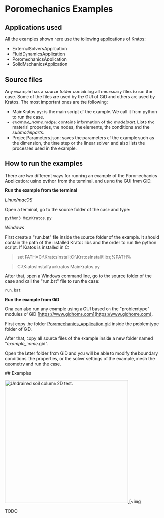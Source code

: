 # Poromechanics Examples

## Applications used

All the examples shown here use the following applications of Kratos:

* ExternalSolversApplication
* FluidDynamicsApplication
* PoromechanicsApplication
* SolidMechanicsApplication

## Source files

Any example has a source folder containing all necessary files to run the case. Some of the files are used by the GUI of GiD and others are used by Kratos. The most important ones are the following:

* MainKratos.py: is the main script of the example. We call it from python to run the case. 
* _example\_name_.mdpa: contains information of the _modelpart_. Lists the material properties, the nodes, the elements, the conditions and the _submodelparts_.
* ProjectParameters.json: saves the parameters of the example such as the dimension, the time step or the linear solver, and also lists the processes used in the example.

## How to run the examples

There are two different ways for running an example of the Poromechanics Application: using python from the terminal, and using the GUI from GiD.

**Run the example from the terminal**

*Linux/macOS*

Open a terminal, go to the source folder of the case and type:

>
    python3 MainKratos.py

*Windows*

First create a "run.bat" file inside the source folder of the example. It should contain the path of the installed Kratos libs and the order to run the python script. If Kratos is installed in C:

> set PATH=C:\\KratosInstall;C:\\KratosInstall\\libs;%PATH%

> C:\\KratosInstall\\runkratos MainKratos.py

After that, open a Windows command line, go to the source folder of the case and call the "run.bat" file to run the case:

>
    run.bat

**Run the example from GiD**

Ona can also run any example using a GUI based on the "problemtype" modules of GiD [https://www.gidhome.com](https://www.gidhome.com).

First copy the folder [Poromechanics_Application.gid](https://github.com/KratosMultiphysics/Kratos/tree/master/applications/PoromechanicsApplication/custom_problemtype) inside the problemtype folder of GiD.

After that, copy all source files of the example inside a new folder named "_example\_name_.gid".

Open the latter folder from GiD and you will be able to modify the boundary conditions, the properties, or the solver settings of the example, mesh the geometry and run the case.

## Examples

[<img
  src="https://github.com/KratosMultiphysics/Examples/blob/master/poromechanics/validation/undrained_soil_column_2D/data/height-pressure.png?raw=true"
  width="400"
  title="Undrained soil column 2D test.">
](https://github.com/KratosMultiphysics/Examples/tree/master/poromechanics/validation/undrained_soil_column_2D/)
[<img

TODO